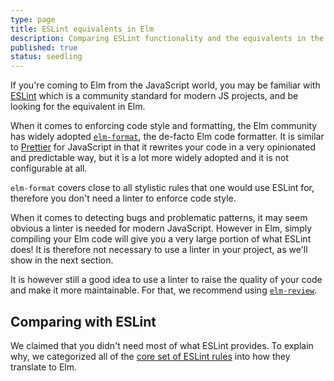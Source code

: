 ```yaml
---
type: page
title: ESLint equivalents in Elm
description: Comparing ESLint functionality and the equivalents in the Elm ecosystem
published: true
status: seedling
---
```



If you're coming to Elm from the JavaScript world, you may be familiar with [ESLint](https://eslint.org/) which is a community standard for modern JS projects, and be looking for the equivalent in Elm.

When it comes to enforcing code style and formatting, the Elm community has widely adopted [`elm-format`](https://github.com/avh4/elm-format), the de-facto Elm code formatter. It is similar to [Prettier](https://prettier.io/) for JavaScript in that it rewrites your code in a very opinionated and predictable way, but it is a lot more widely adopted and it is not configurable at all.

`elm-format` covers close to all stylistic rules that one would use ESLint for, therefore you don't need a linter to enforce code style.

When it comes to detecting bugs and problematic patterns, it may seem obvious a linter is needed for modern JavaScript. However in Elm, simply compiling your Elm code will give you a very large portion of what ESLint does! It is therefore not necessary to use a linter in your project, as we'll show in the next section.

It is however still a good idea to use a linter to raise the quality of your code and make it more maintainable. For that, we recommend using [`elm-review`](https://package.elm-lang.org/packages/jfmengels/elm-review/latest/).


## Comparing with ESLint

We claimed that you didn't need most of what ESLint provides. To explain why, we categorized all of the [core set of ESLint rules](https://eslint.org/docs/rules/) into how they translate to Elm.

<eslint-compare-elm></eslint-compare-elm>

